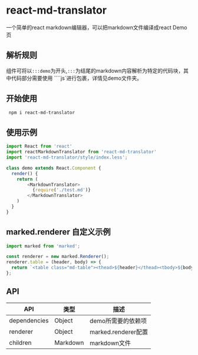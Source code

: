 # react-md-translator

一个简单的react markdown编辑器，可以把markdown文件编译成react Demo 页

## 解析规则

组件可将以` :::demo `为开头,`:::`为结尾的markdown内容解析为特定的代码块，其中代码部分需要使用 ````js`进行包裹，详情见demo文件夹。

## 开始使用

```bash
 npm i react-md-translator
```

## 使用示例

```js
import React from 'react'
import reactMarkdownTranslator from 'react-md-translator'
import 'react-md-translator/style/index.less';

class demo extends React.Component {
  render() {
    return (
        <MarkdownTranslator>
          {require('./test.md')}
        </MarkdownTranslator>
    )
  }
}

```

## marked.renderer 自定义示例

```js
import marked from 'marked';

const renderer = new marked.Renderer();
renderer.table = (header, body) => {
  return `<table class="md-table"><thead>${header}</thead><tbody>${body}</tbody></table>`;
};
```

## API

| API          | 类型     | 描述          |
| ------------ | ------ | ----------- |
| dependencies | Object | demo所需要的依赖项 |
| renderer     | Object | marked.renderer配置 |
| children     | Markdown | markdown文件 |

